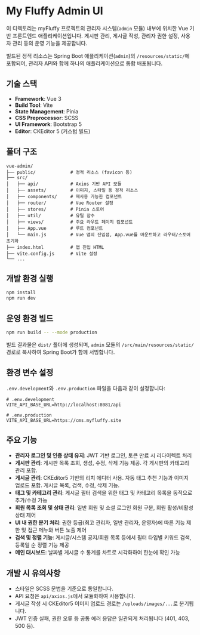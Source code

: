 # My Fluffy Admin UI

이 디렉토리는 myFluffy 프로젝트의 관리자 시스템(`admin` 모듈) 내부에 위치한 Vue 기반 프론트엔드 애플리케이션입니다. 게시판 관리, 게시글 작성, 관리자 권한 설정, 사용자 관리 등의 운영 기능을 제공합니다.

빌드된 정적 리소스는 Spring Boot 애플리케이션(`admin`)의 `/resources/static/`에 포함되어, 관리자 API와 함께 하나의 애플리케이션으로 통합 배포됩니다.

## 기술 스택

* **Framework**: Vue 3
* **Build Tool**: Vite
* **State Management**: Pinia
* **CSS Preprocessor**: SCSS
* **UI Framework**: Bootstrap 5
* **Editor**: CKEditor 5 (커스텀 빌드)

## 폴더 구조

```
vue-admin/
├── public/             # 정적 리소스 (favicon 등)
├── src/
│   ├── api/            # Axios 기반 API 모듈
│   ├── assets/         # 이미지, 스타일 등 정적 리소스
│   ├── components/     # 재사용 가능한 컴포넌트
│   ├── router/         # Vue Router 설정
│   ├── stores/         # Pinia 스토어
│   ├── util/           # 유틸 함수
│   ├── views/          # 주요 라우트 페이지 컴포넌트
│   ├── App.vue         # 루트 컴포넌트
│   └── main.js         # Vue 앱의 진입점, App.vue를 마운트하고 라우터/스토어 초기화
├── index.html          # 앱 진입 HTML
├── vite.config.js      # Vite 설정
└── ...
```

## 개발 환경 실행

```bash
npm install
npm run dev
```

## 운영 환경 빌드

```bash
npm run build -- --mode production
```

빌드 결과물은 `dist/` 폴더에 생성되며, `admin` 모듈의 `/src/main/resources/static/` 경로로 복사하여 Spring Boot가 함께 서빙합니다.

## 환경 변수 설정

`.env.development`와 `.env.production` 파일을 다음과 같이 설정합니다:

```
# .env.development
VITE_API_BASE_URL=http://localhost:8081/api

# .env.production
VITE_API_BASE_URL=https://cms.myfluffy.site
```

## 주요 기능

* **관리자 로그인 및 인증 상태 유지**: JWT 기반 로그인, 토큰 만료 시 리다이렉트 처리
* **게시판 관리**: 게시판 목록 조회, 생성, 수정, 삭제 기능 제공. 각 게시판의 카테고리 관리 포함.
* **게시글 관리**: CKEditor5 기반의 리치 에디터 사용. 자동 태그 추천 기능과 이미지 업로드 포함. 게시글 목록, 검색, 수정, 삭제 기능.
* **태그 및 카테고리 관리**: 게시글 필터 검색을 위한 태그 및 카테고리 목록을 동적으로 추가/수정 가능
* **회원 목록 조회 및 상태 관리**: 일반 회원 및 소셜 로그인 회원 구분, 회원 활성/비활성 상태 제어
* **UI 내 권한 분기 처리**: 권한 등급(최고 관리자, 일반 관리자, 운영자)에 따른 기능 제한 및 접근 메뉴와 버튼 노출 제어
* **검색 및 정렬 기능**: 게시글/시스템 공지/회원 목록 등에서 필터 타입별 키워드 검색, 등록일 순 정렬 기능 제공
* **메인 대시보드**: 날짜별 게시글 수 통계를 차트로 시각화하여 한눈에 확인 가능

## 개발 시 유의사항

* 스타일은 SCSS 문법을 기준으로 통일합니다.
* API 요청은 `api/axios.js`에서 모듈화하여 사용합니다.
* 게시글 작성 시 CKEditor5 이미지 업로드 경로는 `/uploads/images/...`로 분기됩니다.
* JWT 인증 실패, 권한 오류 등 공통 에러 응답은 일관되게 처리됩니다 (401, 403, 500 등).

